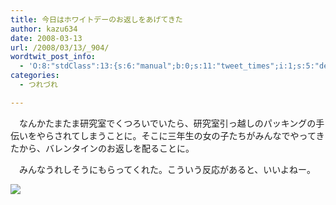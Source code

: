 ```yaml
---
title: 今日はホワイトデーのお返しをあげてきた
author: kazu634
date: 2008-03-13
url: /2008/03/13/_904/
wordtwit_post_info:
  - 'O:8:"stdClass":13:{s:6:"manual";b:0;s:11:"tweet_times";i:1;s:5:"delay";i:0;s:7:"enabled";i:1;s:10:"separation";s:2:"60";s:7:"version";s:3:"3.7";s:14:"tweet_template";b:0;s:6:"status";i:2;s:6:"result";a:0:{}s:13:"tweet_counter";i:2;s:13:"tweet_log_ids";a:1:{i:0;i:3821;}s:9:"hash_tags";a:0:{}s:8:"accounts";a:1:{i:0;s:7:"kazu634";}}'
categories:
  - つれづれ

---
```

<div class="section">
<p>
    　なんかたまたま研究室でくつろいでいたら、研究室引っ越しのパッキングの手伝いをやらされてしまうことに。そこに三年生の女の子たちがみんなでやってきたから、バレンタインのお返しを配ることに。
</p>
  
<p>
    　みんなうれしそうにもらってくれた。こういう反応があると、いいよねー。
</p>
  
<p>
<center>
</center>
</p>
  
<p>
<a href="http://flickr.com/photos/amaoto/102983696/" onclick="__gaTracker('send', 'event', 'outbound-article', 'http://flickr.com/photos/amaoto/102983696/', '');" title="&#160;"><img src="http://farm1.static.flickr.com/39/102983696_870da5451a_m.jpg" /></a>
</p></p>
</div>